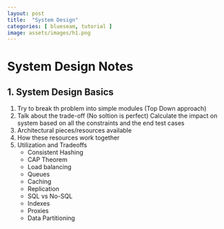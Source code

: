 ```yaml
---
layout: post
title:  "System Design"
categories: [ blueseam, tutorial ]
image: assets/images/h1.png
---
```


# System Design Notes

## 1. System Design Basics
1. Try to break th problem into simple modules (Top Down approach)
2. Talk about the trade-off (No soltion is perfect)
   Calculate the impact on system based on all the constraints and the end test cases
3. Architectural pieces/resources available
4. How these resources work together
5. Utilization and Tradeoffs
   - Consistent Hashing
   - CAP Theorem
   - Load balancing
   - Queues
   - Caching
   - Replication
   - SQL vs No-SQL
   - Indexes
   - Proxies
   - Data Partitioning
